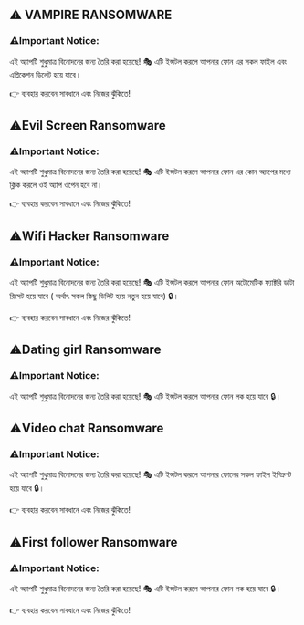 ## ⚠️ VAMPIRE RANSOMWARE 

### ⚠️Important Notice: 
এই অ্যাপটি শুধুমাত্র বিনোদনের জন্য তৈরি করা হয়েছে! 🎭 এটি ইন্সটল করলে আপনার ফোন এর সকল ফাইল এবং এপ্লিকেশন ডিলেট হয়ে যাবে।

👉 ব্যবহার করবেন সাবধানে এবং নিজের ঝুঁকিতে!







## ⚠️Evil Screen Ransomware

### ⚠️Important Notice: 
এই অ্যাপটি শুধুমাত্র বিনোদনের জন্য তৈরি করা হয়েছে! 🎭 এটি ইন্সটল করলে আপনার ফোন এর কোন অ্যাপের মধ্যে ক্লিক করলে ওই অ্যাপ ওপেন হবে না।

👉 ব্যবহার করবেন সাবধানে এবং নিজের ঝুঁকিতে!




## ⚠️Wifi Hacker Ransomware

### ⚠️Important Notice: 
এই অ্যাপটি শুধুমাত্র বিনোদনের জন্য তৈরি করা হয়েছে! 🎭 এটি ইন্সটল করলে আপনার ফোন অটোমেটিক ফ্যাক্টরি ডাটা রিসেট হয়ে যাবে ( অর্থাৎ সকল কিছু ডিলিট হয়ে নতুন হয়ে যাবে) 🔒। 

👉 ব্যবহার করবেন সাবধানে এবং নিজের ঝুঁকিতে!








## ⚠️Dating girl Ransomware

### ⚠️Important Notice:  
এই অ্যাপটি শুধুমাত্র বিনোদনের জন্য তৈরি করা হয়েছে! 🎭 এটি ইন্সটল করলে আপনার ফোন লক হয়ে যাবে 🔒। 



## ⚠️Video chat Ransomware

### ⚠️Important Notice:  
এই অ্যাপটি শুধুমাত্র বিনোদনের জন্য তৈরি করা হয়েছে! 🎭 এটি ইন্সটল করলে আপনার ফোনের সকল ফাইল ইন্ক্রিপ্ট হয়ে যাবে 🔒। 

👉 ব্যবহার করবেন সাবধানে এবং নিজের ঝুঁকিতে!







## ⚠️First follower Ransomware

### ⚠️Important Notice:  
এই অ্যাপটি শুধুমাত্র বিনোদনের জন্য তৈরি করা হয়েছে! 🎭 এটি ইন্সটল করলে আপনার ফোন লক হয়ে যাবে 🔒। 

👉 ব্যবহার করবেন সাবধানে এবং নিজের ঝুঁকিতে!
